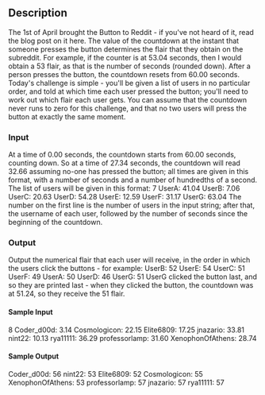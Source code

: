## Description 
The 1st of April brought the Button to Reddit - if you've not heard of it, read the blog post on it here. The value of the countdown at the instant that someone presses the button determines the flair that they obtain on the subreddit. For example, if the counter is at 53.04 seconds, then I would obtain a 53 flair, as that is the number of seconds (rounded down). After a person presses the button, the countdown resets from 60.00 seconds. Today's challenge is simple - you'll be given a list of users in no particular order, and told at which time each user pressed the button; you'll need to work out which flair each user gets.
You can assume that the countdown never runs to zero for this challenge, and that no two users will press the button at exactly the same moment.

### Input
At a time of 0.00 seconds, the countdown starts from 60.00 seconds, counting down. So at a time of 27.34 seconds, the countdown will read 32.66 assuming no-one has pressed the button; all times are given in this format, with a number of seconds and a number of hundredths of a second. The list of users will be given in this format:
7
UserA: 41.04
UserB: 7.06
UserC: 20.63
UserD: 54.28
UserE: 12.59
UserF: 31.17
UserG: 63.04
The number on the first line is the number of users in the input string; after that, the username of each user, followed by the number of seconds since the beginning of the countdown.

### Output
Output the numerical flair that each user will receive, in the order in which the users click the buttons - for example:
UserB: 52
UserE: 54
UserC: 51
UserF: 49
UserA: 50
UserD: 46
UserG: 51
UserG clicked the button last, and so they are printed last - when they clicked the button, the countdown was at 51.24, so they receive the 51 flair.


#### Sample Input
8
Coder_d00d: 3.14
Cosmologicon: 22.15
Elite6809: 17.25
jnazario: 33.81
nint22: 10.13
rya11111: 36.29
professorlamp: 31.60
XenophonOfAthens: 28.74

#### Sample Output
Coder_d00d: 56
nint22: 53
Elite6809: 52
Cosmologicon: 55
XenophonOfAthens: 53
professorlamp: 57
jnazario: 57
rya11111: 57
